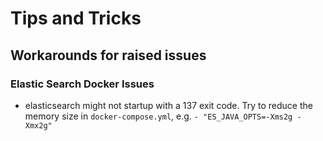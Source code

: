 # Tips and Tricks

## Workarounds for raised issues

### Elastic Search Docker Issues

- elasticsearch might not startup with a 137 exit code. Try to reduce the memory size in `docker-compose.yml`, e.g. `- "ES_JAVA_OPTS=-Xms2g -Xmx2g"`
